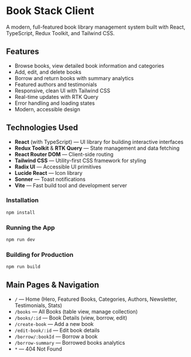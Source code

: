 # Book Stack Client

A modern, full-featured book library management system built with React, TypeScript, Redux Toolkit, and Tailwind CSS.

## Features

- Browse books, view detailed book information and categories
- Add, edit, and delete books
- Borrow and return books with summary analytics
- Featured authors and testimonials
- Responsive, clean UI with Tailwind CSS
- Real-time updates with RTK Query
- Error handling and loading states
- Modern, accessible design

## Technologies Used

- **React** (with TypeScript) — UI library for building interactive interfaces
- **Redux Toolkit** & **RTK Query** — State management and data fetching
- **React Router DOM** — Client-side routing
- **Tailwind CSS** — Utility-first CSS framework for styling
- **Radix UI** — Accessible UI primitives
- **Lucide React** — Icon library
- **Sonner** — Toast notifications
- **Vite** — Fast build tool and development server

### Installation

```bash
npm install
```

### Running the App

```bash
npm run dev
```

### Building for Production

```bash
npm run build
```

## Main Pages & Navigation

- `/` — Home (Hero, Featured Books, Categories, Authors, Newsletter, Testimonials, Stats)
- `/books` — All Books (table view, manage collection)
- `/books/:id` — Book Details (view, borrow, edit)
- `/create-book` — Add a new book
- `/edit-book/:id` — Edit book details
- `/borrow/:bookId` — Borrow a book
- `/borrow-summary` — Borrowed books analytics
- `*` — 404 Not Found
